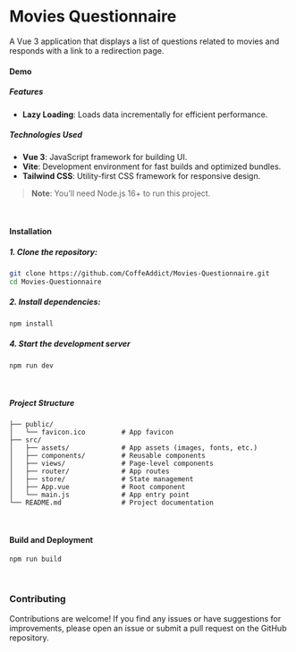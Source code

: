 # Movies Questionnaire

A Vue 3 application that displays a list of questions related to movies and responds with a link to a redirection page.



#### Demo

<!-- A live demo is available at [arodriguez-pokeapi.vercel.app](https://arodriguez-pokeapi.vercel.app/) -->


##### Features
- **Lazy Loading**: Loads data incrementally for efficient performance.

##### Technologies Used
- **Vue 3**: JavaScript framework for building UI.
- **Vite**: Development environment for fast builds and optimized bundles.
- **Tailwind CSS**: Utility-first CSS framework for responsive design.

> **Note**: You’ll need Node.js 16+ to run this project.

<br/>

#### Installation

##### 1. Clone the repository:
```bash
git clone https://github.com/CoffeAddict/Movies-Questionnaire.git
cd Movies-Questionnaire
```

##### 2. Install dependencies:
```bash
npm install
```

##### 4. Start the development server
```bash
npm run dev
```
<br/>

##### Project Structure
```
├── public/
│   └── favicon.ico         # App favicon
├── src/
│   ├── assets/             # App assets (images, fonts, etc.)
│   ├── components/         # Reusable components
│   ├── views/              # Page-level components
│   ├── router/             # App routes
│   ├── store/              # State management
│   ├── App.vue             # Root component
│   └── main.js             # App entry point
└── README.md               # Project documentation
```

<br/>

#### Build and Deployment
```bash
npm run build
```

<br/>

### Contributing

Contributions are welcome! If you find any issues or have suggestions for improvements, please open an issue or submit a pull request on the GitHub repository.